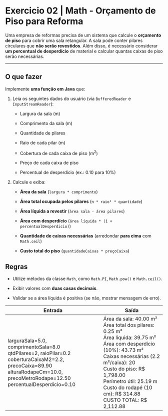 # Exercicio 02 | Math - Orçamento de Piso para Reforma

Uma empresa de reformas precisa de um sistema que calcule o **orçamento de piso** para cobrir uma sala retangular.
A sala pode conter pilares circulares que **não serão revestidos**. Além disso, é necessário considerar **um percentual de desperdício** de material e calcular quantas caixas de piso serão necessárias.

---

## O que fazer

Implemente **uma função em Java** que:

1. Leia os seguintes dados do usuário (via `BufferedReader` e `InputStreamReader`):

   - Largura da sala (m)

   - Comprimento da sala (m)

   - Quantidade de pilares

   - Raio de cada pilar (m)

   - Cobertura de cada caixa de piso (m<sup>2</sup>)

   - Preço de cada caixa de piso

   - Percentual de desperdício (ex.: 0.10 para 10%)

2. Calcule e exiba:

   - **Área da sala** (`largura * comprimento`)

   - **Área total ocupada pelos pilares** (`π * raio² * quantidade`)

   - **Área líquida a revestir** (`área sala - área pilares`)

   - **Área com desperdício** (`área líquida * (1 + percentualDesperdicio)`)

   - **Quantidade de caixas necessárias** (arredondar **para cima** com `Math.ceil`)

   - **Custo total do piso** (`quantidadeCaixas * preçoCaixa`)

## Regras

- Utilize métodos da classe `Math`, como `Math.PI`, `Math.pow()` e `Math.ceil()`.

- Exibir valores com **duas casas decimais**.

- Validar se a área líquida é positiva (se não, mostrar mensagem de erro).



| Entrada | Saída |
|---------|-------|
|    larguraSala=5.0, comprimentoSala=8.0<br>qtdPilares=2, raioPilar=0.2<br>coberturaCaixaM2=2.2, precoCaixa=89.90<br>alturaRodapeCm=10.0, precoMetroRodape=12.50<br>percentualDesperdicio=0.10     | Área da sala: 40.00 m²<br>Área total dos pilares: 0.25 m²<br>Área líquida: 39.75 m²<br>Área com desperdício (10%): 43.73 m²<br>Caixas necessárias (2.2 m²/caixa): 20<br>Custo do piso: R$ 1,798.00<br>Perímetro útil: 25.19 m<br>Custo do rodapé (10 cm): R$ 314.88<br>CUSTO TOTAL: R$ 2,112.88 | 



